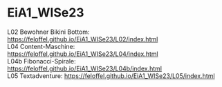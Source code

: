 # EiA1_WISe23
L02 Bewohner Bikini Bottom:  https://feloffel.github.io/EiA1_WISe23/L02/index.html <br>
L04 Content-Maschine:        https://feloffel.github.io/EiA1_WISe23/L04/index.html <br>
L04b Fibonacci-Spirale:      https://feloffel.github.io/EiA1_WISe23/L04b/index.html <br>
L05 Textadventure:           https://feloffel.github.io/EiA1_WISe23/L05/index.html
